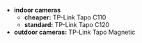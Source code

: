 - **indoor cameras**
	- **cheaper:** TP-Link Tapo C110
	- **standard:** TP-Link Tapo C120
- **outdoor cameras:** TP-Link Tapo Magnetic